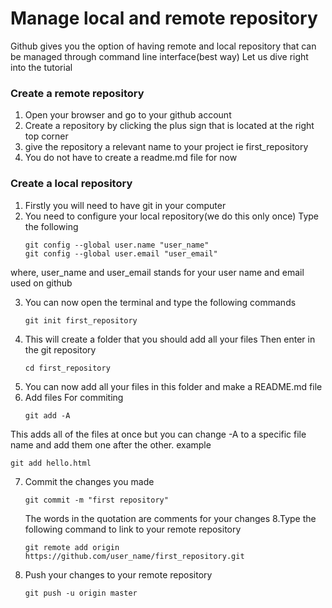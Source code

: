 # Manage local and remote repository
Github gives you the option of having remote and local repository that can be managed through command line interface(best way)
Let us dive right into the tutorial
### Create a remote repository
1. Open your browser and go to your github account
2. Create a repository by clicking the plus sign that is located at the right top corner
3. give the repository a relevant name to your project ie first_repository
4. You do not have to create a readme.md file for now

### Create a local repository
1. Firstly you will need to have git in your computer
2. You need to configure your local repository(we do this only once)
   Type the following
   ```
   git config --global user.name "user_name"
   git config --global user.email "user_email"
   ```
where, user_name and user_email stands for your user name and email used on github

3. You can now open the terminal and type the following commands
   ```
   git init first_repository
   ```
4. This will create a folder that you should add all your files
    Then enter in the git repository
    ```
    cd first_repository
    ```
5.  You can now add all your files in this folder and make a README.md file
6. Add files For commiting
   ```
   git add -A
   ``` 
This adds all of the files at once but you can change -A to a specific file name and add them one after the other.
example 
   ```
   git add hello.html
   ```
7. Commit the changes you made 
   ```
   git commit -m "first repository"
   ```
   The words in the quotation are comments for your changes
8.Type the following command to link to your remote repository
   ```
   git remote add origin https://github.com/user_name/first_repository.git
   ```
9. Push your changes to your remote repository 
   ```
   git push -u origin master
   ```


   
